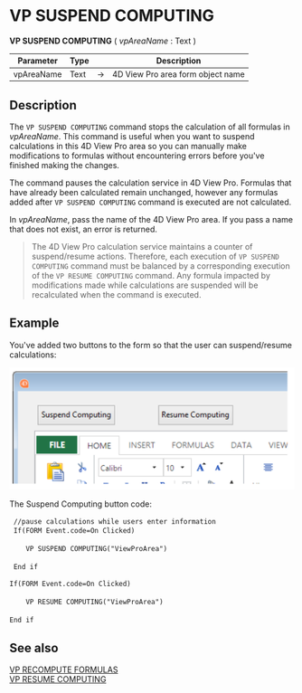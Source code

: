 # VP SUSPEND COMPUTING


**VP SUSPEND COMPUTING** ( *vpAreaName* : Text ) 



|Parameter|Type||Description|
|---|---|---|---|
|vpAreaName |Text|->|4D View Pro area form object name|

## Description

The `VP SUSPEND COMPUTING` command stops the calculation of all formulas in *vpAreaName*. This command is useful when you want to suspend calculations in this 4D View Pro area so you can manually make modifications to formulas without encountering errors before you've finished making the changes.

The command pauses the calculation service in 4D View Pro. Formulas that have already been calculated remain unchanged, however any formulas added after `VP SUSPEND COMPUTING` command  is executed are not calculated.

In *vpAreaName*, pass the name of the 4D View Pro area. If you pass a name that does not exist, an error is returned.

>The 4D View Pro calculation service maintains a counter of suspend/resume actions. Therefore, each execution of `VP SUSPEND COMPUTING` command  must be balanced by a corresponding execution of the `VP RESUME COMPUTING` command. Any formula impacted by modifications made while calculations are suspended will be recalculated when the command is executed.

## Example

You've added two buttons to the form so that the user can suspend/resume calculations:

![](../images/cmd_vpStopCalculations.PNG)

The Suspend Computing button code:

```4d
 //pause calculations while users enter information
 If(FORM Event.code=On Clicked)
 
    VP SUSPEND COMPUTING("ViewProArea")
 
 End if
```

```4d
If(FORM Event.code=On Clicked)
 
    VP RESUME COMPUTING("ViewProArea")
 
End if
```

## See also

[VP RECOMPUTE FORMULAS](VP%20RECOMPUTE%20FORMULAS.md)<br/>
[VP RESUME COMPUTING](VP%20RESUME%20COMPUTING.md)